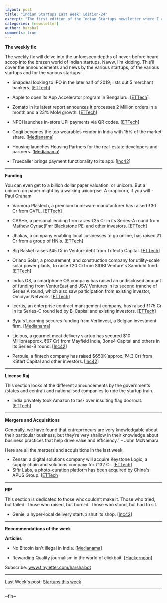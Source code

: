 ```yaml
---
layout: post
title: "Indian Startups Last Week: Edition-24"
excerpt: "The first edition of the Indian Startups newsletter where I curate the what went down in the ecosystem last week."
categories: [newsletter]
author: harshal
comments: true
---
```

**The weekly fix**

The weekly fix will delve into the unforeseen depths of never-before heard scoop into the brazen world of Indian startups. Naww, I’m kidding. This’ll cover the announcements and news by the various startups, of the various startups and for the various startups. 

* Snapdeal looking to IPO in the later half of 2019; lists out 5 merchant bankers. [[ETTech](http://tech.economictimes.indiatimes.com/news/internet/snapdeal-sounds-out-sbi-caps-kotak-capital-3-others-for-2019-ipo/579561322)]

* Apple to open its App Accelerator program in Bengaluru. [[ETTech](http://tech.economictimes.indiatimes.com/news/startups/apple-opens-its-accelerator-program-in-bengaluru/57939655)]

* Zomato in its latest report announces it processes 2 Million orders in a month and a 23% MoM growth.  [[ETTech](http://tech.economictimes.indiatimes.com/news/startups/zomato-processes-2m-online-orders-in-a-month-sees-23-mom-growth/57935105)]

* NPCI launches in-store UPI payments via QR codes. [[ETTech](http://tech.economictimes.indiatimes.com/news/mobile/npci-launches-in-store-upi-payments-via-qr-codes/57930969)]
* Goqii becomes the top wearables vendor in India with 15% of the market share. [[Medianama](http://www.medianama.com/2017/03/223-goqii-top-wearables-vendor-india-15-share-idc-q4-2016-report/)]
* Housing launches Housing Partners for the real-estate developers and partners. [[Medianama](http://www.medianama.com/2017/03/223-housing-partner/)]
* Truecaller brings payment functionality to its app. [[Inc42](https://inc42.com/buzz/icici-truecallerpay-upi/)] 


***

**Funding**

You can even get to a billion dollar paper valuation, or unicorn. But a unicorn on paper might by a walking unicorpse. A crapicorn, if you will - Paul Graham

* Varmora Plastech, a premium homeware manufacturer has raised ₹30 Cr from GVFL. [[ETTech](http://tech.economictimes.indiatimes.com/news/startups/gvfl-invests-rs-30-crore-in-varmora-plastech/57954773)]

* CASHe, a personal lending firm raises ₹25 Cr in its Series-A round from Mathew Cyriac(Fmr Blackstone PE) and other investors.
[[ETTech](http://tech.economictimes.indiatimes.com/news/startups/personal-lending-firm-cashe-raises-rs-25-crore-in-series-a/57954525)]

* Jhakas, a company enabling local businesses to go online, has raised ₹1 Cr from a group of HNIs. [[ETTech](http://tech.economictimes.indiatimes.com/news/startups/mobile-app-jhakaas-that-helps-local-biz-get-online-raises-rs-1-crore/57935410)] 

* Big Basket raises ₹45 Cr in Venture debt from Trifecta Capital.
[[ETTech](http://tech.economictimes.indiatimes.com/news/startups/bigbasket-raises-rs-45-crores-venture-debt-from-trifecta-capital/57935281)]

* Oriano Solar, a procurement, and construction company for utility-scale solar power plants, to raise ₹20 Cr from SIDBI Venture's Samridhi fund.  [[ETTech](http://tech.economictimes.indiatimes.com/news/startups/oriano-solar-to-raise-rs-20-cr-from-sidbi-venturess-samridhi-fund/57906776)]
* Indus OS, a smartphone OS company has raised an undisclosed amount of funding from VenturEast and JSW Ventures in its second tranche of Series A round, which also saw participation from existing investor, Omidyar Network. [[ETTech](http://tech.economictimes.indiatimes.com/news/mobile/indus-os-raises-funds-from-ventureast-jsw-ventures/57906455)]
* Icertis, an enterprise contract management company, has raised ₹175 Cr in its Series-C round led by B-Capital and existing investors. [[ETTech](http://tech.economictimes.indiatimes.com/news/corporate/icertis-raises-175-crore-in-series-c-funding/57900784)]
* Byju's Learning secures funding from Verlinvest, a Belgian investment firm. [[Medianama](http://www.medianama.com/2017/03/223-byjus-learning-funding-verlinvest/)]
* Licious, a gourmet meat delivery startup has secured $10 Million(approx. ₹67 Cr) from Mayfield India, 3one4 Capital and others in its Series-B round. [[Inc42](https://inc42.com/buzz/licious-funding/)]
* Perpule, a fintech company has raised $650K(approx. ₹4.3 Cr) from KStart Capital and other investors. [[Inc42](https://inc42.com/buzz/perpule-funding/)]



***

**License Raj**

This section looks at the different announcements by the governments (states and central) and nationalised companies to ride the startup train.

* India privately took Amazon to task over insulting flag doormat. [[ETTech](http://tech.economictimes.indiatimes.com/news/internet/india-privately-took-amazon-to-task-over-insulting-flag-doormat/57944168)]





***

**Mergers and Acquisitions**

Generally, we have found that entrepreneurs are very knowledgable about their particular business, but they’re very shallow in their knowledge about business practices that help drive value and efficiency.” – John McNamara

Here are all the mergers and acquisitions in the last week.

* Zensar, a digital solutions company will acquire Keystone Logic, a supply chain and solutions company for ₹132 Cr. [[ETTech](http://tech.economictimes.indiatimes.com/news/corporate/zensar-to-buy-digital-commerce-firm-keystone-logic-for-rs-132-cr/57931701)]
* Siftr Labs, a photo-curation platform has been acquired by China's APUS Group.  [[ETTech](http://tech.economictimes.indiatimes.com/news/startups/chinas-apus-group-acquires-siftr-labs/57917167)


***

**RIP**

This section is dedicated to those who couldn’t make it. Those who tried, but failed. Those who raised, but burned. Those who stood, but had to sit.

* Genie, a hyper-local delivery startup shut its shop. [[Inc42](https://www.vccircle.com/hyperlocal-delivery-startup-genie-to-shut-down/)]


***

**Recommendations of the week**

**Articles**

* No Bitcoin isn't illegal in India. [[Medianama](http://www.medianama.com/?p=167700)]

* Rewarding Quality journalism in the world of clickbait. [[Hackernoon](https://hackernoon.com/rewarding-quality-journalism-in-the-world-of-clickbait-10daa533e412?source=collection_home---2------3-----------)]



Subscribe: www.tinyletter.com/harshalbot

***

Last Week's post: [Startups this week](https://www.reddit.com/r/india/comments/61jx7p/indian_startups_last_week_19th_mar_26th_mar/)

***

~fin~